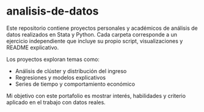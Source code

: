 # analisis-de-datos

Este repositorio contiene proyectos personales y académicos de análisis de datos realizados en Stata y Python. Cada carpeta corresponde a un ejercicio independiente que incluye su propio script, visualizaciones y README explicativo.

Los proyectos exploran temas como:

- Análisis de clúster y distribución del ingreso
- Regresiones y modelos explicativos
- Series de tiempo y comportamiento económico

Mi objetivo con este portafolio es mostrar interés, habilidades y criterio aplicado en el trabajo con datos reales.
